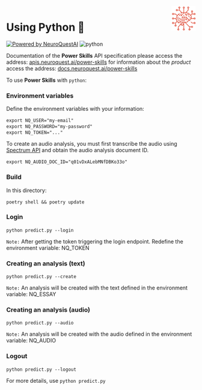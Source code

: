 <img src="https://raw.githubusercontent.com/NeuroQuestAi/neuroquestai.github.io/main/brand/products/power-skills/power-skills-128.png" align="right" width="65" height="65"/>

# Using Python 🚀

[![Powered by NeuroQuestAI](https://img.shields.io/badge/powered%20by-NeuroQuestAI-orange.svg?style=flat&colorA=E1523D&colorB=007D8A)](
https://neuroquest.ai)
![python](https://img.shields.io/static/v1.svg?label=python&message=3.11%20&color=orange)

Documentation of the **Power Skills** API specification please access the address: [apis.neuroquest.ai/power-skills](https://apis.neuroquest.ai/power-skills/) for 
information about the *product* access the address: [docs.neuroquest.ai/power-skills](https://docs.neuroquest.ai/power-skills/)

To use **Power Skills** with `python`:

### Environment variables

Define the environment variables with your information:

```shell
export NQ_USER="my-email"
export NQ_PASSWORD="my-password"
export NQ_TOKEN="..."
```

To create an audio analysis, you must first transcribe the audio using [Spectrum API](https://github.com/NeuroQuestAi/neuroquest-examples/tree/main/products/spectrum) and 
obtain the audio analysis document ID.

```shell
export NQ_AUDIO_DOC_ID="q01vDxALebMNfDBKo33o"
```

### Build

In this directory:

```shell
poetry shell && poetry update
```

### Login

```shell
python predict.py --login 
```

`Note:` After getting the token triggering the login endpoint. Redefine the environment variable: NQ_TOKEN

### Creating an analysis (text)

```shell
python predict.py --create
```

`Note:` An analysis will be created with the text defined in the environment variable: NQ_ESSAY

### Creating an analysis (audio)

```shell
python predict.py --audio
```

`Note:` An analysis will be created with the audio defined in the environment variable: NQ_AUDIO

### Logout

```shell
python predict.py --logout
```

For more details, use `python predict.py`

